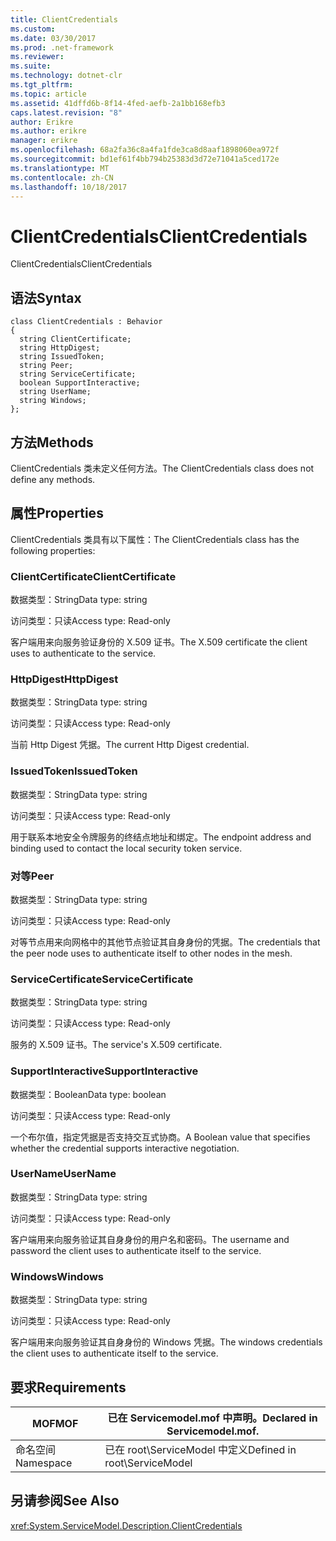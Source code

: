 ```yaml
---
title: ClientCredentials
ms.custom: 
ms.date: 03/30/2017
ms.prod: .net-framework
ms.reviewer: 
ms.suite: 
ms.technology: dotnet-clr
ms.tgt_pltfrm: 
ms.topic: article
ms.assetid: 41dffd6b-8f14-4fed-aefb-2a1bb168efb3
caps.latest.revision: "8"
author: Erikre
ms.author: erikre
manager: erikre
ms.openlocfilehash: 68a2fa36c8a4fa1fde3ca8d8aaf1898060ea972f
ms.sourcegitcommit: bd1ef61f4bb794b25383d3d72e71041a5ced172e
ms.translationtype: MT
ms.contentlocale: zh-CN
ms.lasthandoff: 10/18/2017
---
```

# <a name="clientcredentials"></a><span data-ttu-id="21524-102">ClientCredentials</span><span class="sxs-lookup"><span data-stu-id="21524-102">ClientCredentials</span></span>
<span data-ttu-id="21524-103">ClientCredentials</span><span class="sxs-lookup"><span data-stu-id="21524-103">ClientCredentials</span></span>  
  
## <a name="syntax"></a><span data-ttu-id="21524-104">语法</span><span class="sxs-lookup"><span data-stu-id="21524-104">Syntax</span></span>  
  
```  
class ClientCredentials : Behavior  
{  
  string ClientCertificate;  
  string HttpDigest;  
  string IssuedToken;  
  string Peer;  
  string ServiceCertificate;  
  boolean SupportInteractive;  
  string UserName;  
  string Windows;  
};  
```  
  
## <a name="methods"></a><span data-ttu-id="21524-105">方法</span><span class="sxs-lookup"><span data-stu-id="21524-105">Methods</span></span>  
 <span data-ttu-id="21524-106">ClientCredentials 类未定义任何方法。</span><span class="sxs-lookup"><span data-stu-id="21524-106">The ClientCredentials class does not define any methods.</span></span>  
  
## <a name="properties"></a><span data-ttu-id="21524-107">属性</span><span class="sxs-lookup"><span data-stu-id="21524-107">Properties</span></span>  
 <span data-ttu-id="21524-108">ClientCredentials 类具有以下属性：</span><span class="sxs-lookup"><span data-stu-id="21524-108">The ClientCredentials class has the following properties:</span></span>  
  
### <a name="clientcertificate"></a><span data-ttu-id="21524-109">ClientCertificate</span><span class="sxs-lookup"><span data-stu-id="21524-109">ClientCertificate</span></span>  
 <span data-ttu-id="21524-110">数据类型：String</span><span class="sxs-lookup"><span data-stu-id="21524-110">Data type: string</span></span>  
  
 <span data-ttu-id="21524-111">访问类型：只读</span><span class="sxs-lookup"><span data-stu-id="21524-111">Access type: Read-only</span></span>  
  
 <span data-ttu-id="21524-112">客户端用来向服务验证身份的 X.509 证书。</span><span class="sxs-lookup"><span data-stu-id="21524-112">The X.509 certificate the client uses to authenticate to the service.</span></span>  
  
### <a name="httpdigest"></a><span data-ttu-id="21524-113">HttpDigest</span><span class="sxs-lookup"><span data-stu-id="21524-113">HttpDigest</span></span>  
 <span data-ttu-id="21524-114">数据类型：String</span><span class="sxs-lookup"><span data-stu-id="21524-114">Data type: string</span></span>  
  
 <span data-ttu-id="21524-115">访问类型：只读</span><span class="sxs-lookup"><span data-stu-id="21524-115">Access type: Read-only</span></span>  
  
 <span data-ttu-id="21524-116">当前 Http Digest 凭据。</span><span class="sxs-lookup"><span data-stu-id="21524-116">The current Http Digest credential.</span></span>  
  
### <a name="issuedtoken"></a><span data-ttu-id="21524-117">IssuedToken</span><span class="sxs-lookup"><span data-stu-id="21524-117">IssuedToken</span></span>  
 <span data-ttu-id="21524-118">数据类型：String</span><span class="sxs-lookup"><span data-stu-id="21524-118">Data type: string</span></span>  
  
 <span data-ttu-id="21524-119">访问类型：只读</span><span class="sxs-lookup"><span data-stu-id="21524-119">Access type: Read-only</span></span>  
  
 <span data-ttu-id="21524-120">用于联系本地安全令牌服务的终结点地址和绑定。</span><span class="sxs-lookup"><span data-stu-id="21524-120">The endpoint address and binding used to contact the local security token service.</span></span>  
  
### <a name="peer"></a><span data-ttu-id="21524-121">对等</span><span class="sxs-lookup"><span data-stu-id="21524-121">Peer</span></span>  
 <span data-ttu-id="21524-122">数据类型：String</span><span class="sxs-lookup"><span data-stu-id="21524-122">Data type: string</span></span>  
  
 <span data-ttu-id="21524-123">访问类型：只读</span><span class="sxs-lookup"><span data-stu-id="21524-123">Access type: Read-only</span></span>  
  
 <span data-ttu-id="21524-124">对等节点用来向网格中的其他节点验证其自身身份的凭据。</span><span class="sxs-lookup"><span data-stu-id="21524-124">The credentials that the peer node uses to authenticate itself to other nodes in the mesh.</span></span>  
  
### <a name="servicecertificate"></a><span data-ttu-id="21524-125">ServiceCertificate</span><span class="sxs-lookup"><span data-stu-id="21524-125">ServiceCertificate</span></span>  
 <span data-ttu-id="21524-126">数据类型：String</span><span class="sxs-lookup"><span data-stu-id="21524-126">Data type: string</span></span>  
  
 <span data-ttu-id="21524-127">访问类型：只读</span><span class="sxs-lookup"><span data-stu-id="21524-127">Access type: Read-only</span></span>  
  
 <span data-ttu-id="21524-128">服务的 X.509 证书。</span><span class="sxs-lookup"><span data-stu-id="21524-128">The service's X.509 certificate.</span></span>  
  
### <a name="supportinteractive"></a><span data-ttu-id="21524-129">SupportInteractive</span><span class="sxs-lookup"><span data-stu-id="21524-129">SupportInteractive</span></span>  
 <span data-ttu-id="21524-130">数据类型：Boolean</span><span class="sxs-lookup"><span data-stu-id="21524-130">Data type: boolean</span></span>  
  
 <span data-ttu-id="21524-131">访问类型：只读</span><span class="sxs-lookup"><span data-stu-id="21524-131">Access type: Read-only</span></span>  
  
 <span data-ttu-id="21524-132">一个布尔值，指定凭据是否支持交互式协商。</span><span class="sxs-lookup"><span data-stu-id="21524-132">A Boolean value that specifies whether the credential supports interactive negotiation.</span></span>  
  
### <a name="username"></a><span data-ttu-id="21524-133">UserName</span><span class="sxs-lookup"><span data-stu-id="21524-133">UserName</span></span>  
 <span data-ttu-id="21524-134">数据类型：String</span><span class="sxs-lookup"><span data-stu-id="21524-134">Data type: string</span></span>  
  
 <span data-ttu-id="21524-135">访问类型：只读</span><span class="sxs-lookup"><span data-stu-id="21524-135">Access type: Read-only</span></span>  
  
 <span data-ttu-id="21524-136">客户端用来向服务验证其自身身份的用户名和密码。</span><span class="sxs-lookup"><span data-stu-id="21524-136">The username and password the client uses to authenticate itself to the service.</span></span>  
  
### <a name="windows"></a><span data-ttu-id="21524-137">Windows</span><span class="sxs-lookup"><span data-stu-id="21524-137">Windows</span></span>  
 <span data-ttu-id="21524-138">数据类型：String</span><span class="sxs-lookup"><span data-stu-id="21524-138">Data type: string</span></span>  
  
 <span data-ttu-id="21524-139">访问类型：只读</span><span class="sxs-lookup"><span data-stu-id="21524-139">Access type: Read-only</span></span>  
  
 <span data-ttu-id="21524-140">客户端用来向服务验证其自身身份的 Windows 凭据。</span><span class="sxs-lookup"><span data-stu-id="21524-140">The windows credentials the client uses to authenticate itself to the service.</span></span>  
  
## <a name="requirements"></a><span data-ttu-id="21524-141">要求</span><span class="sxs-lookup"><span data-stu-id="21524-141">Requirements</span></span>  
  
|<span data-ttu-id="21524-142">MOF</span><span class="sxs-lookup"><span data-stu-id="21524-142">MOF</span></span>|<span data-ttu-id="21524-143">已在 Servicemodel.mof 中声明。</span><span class="sxs-lookup"><span data-stu-id="21524-143">Declared in Servicemodel.mof.</span></span>|  
|---------|-----------------------------------|  
|<span data-ttu-id="21524-144">命名空间</span><span class="sxs-lookup"><span data-stu-id="21524-144">Namespace</span></span>|<span data-ttu-id="21524-145">已在 root\ServiceModel 中定义</span><span class="sxs-lookup"><span data-stu-id="21524-145">Defined in root\ServiceModel</span></span>|  
  
## <a name="see-also"></a><span data-ttu-id="21524-146">另请参阅</span><span class="sxs-lookup"><span data-stu-id="21524-146">See Also</span></span>  
 <xref:System.ServiceModel.Description.ClientCredentials>
